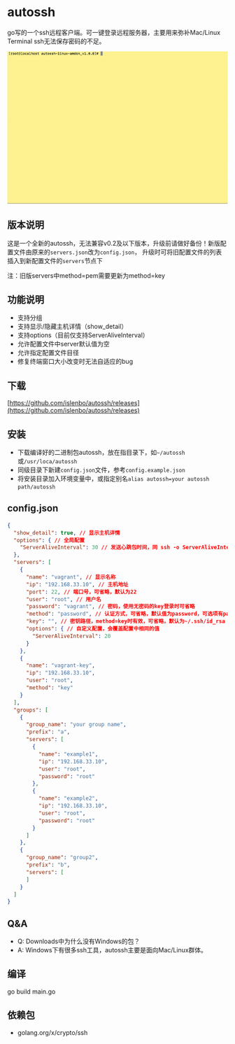 # autossh

go写的一个ssh远程客户端。可一键登录远程服务器，主要用来弥补Mac/Linux Terminal ssh无法保存密码的不足。

![演示](https://github.com/islenbo/autossh/raw/master/doc/images/ezgif-1-a4ddae192f.gif)

## 版本说明
这是一个全新的autossh，无法兼容v0.2及以下版本，升级前请做好备份！新版配置文件由原来的`servers.json`改为`config.json`，
升级时可将旧配置文件的列表插入到新配置文件的`servers`节点下

注：旧版servers中method=pem需要更新为method=key

## 功能说明
- 支持分组
- 支持显示/隐藏主机详情（show_detail）
- 支持options（目前仅支持ServerAliveInterval）
- 允许配置文件中server默认值为空
- 允许指定配置文件目径
- 修复终端窗口大小改变时无法自适应的bug

## 下载
[https://github.com/islenbo/autossh/releases](https://github.com/islenbo/autossh/releases)

## 安装
- 下载编译好的二进制包autossh，放在指目录下，如`~/autossh`或`/usr/loca/autossh`
- 同级目录下新建`config.json`文件，参考`config.example.json`
- 将安装目录加入环境变量中，或指定别名`alias autossh=your autossh path/autossh`

## config.json
```json
{
  "show_detail": true, // 显示主机详情
  "options": { // 全局配置
    "ServerAliveInterval": 30 // 发送心跳包时间，同 ssh -o ServerAliveInterval=30
  },
  "servers": [
    {
      "name": "vagrant", // 显示名称
      "ip": "192.168.33.10", // 主机地址
      "port": 22, // 端口号，可省略，默认为22
      "user": "root", // 用户名
      "password": "vagrant", // 密码，使用无密码的key登录时可省略
      "method": "password", // 认证方式，可省略，默认值为password，可选项有password、key
      "key": "", // 密钥路径，method=key时有效，可省略，默认为~/.ssh/id_rsa
      "options": { // 自定义配置，会覆盖配置中相同的值
        "ServerAliveInterval": 20
      }
    },
    {
      "name": "vagrant-key",
      "ip": "192.168.33.10",
      "user": "root",
      "method": "key"
    }
  ],
  "groups": [
    {
      "group_name": "your group name",
      "prefix": "a",
      "servers": [
        {
          "name": "example1",
          "ip": "192.168.33.10",
          "user": "root",
          "password": "root"
        },
        {
          "name": "example2",
          "ip": "192.168.33.10",
          "user": "root",
          "password": "root"
        }
      ]
    },
    {
      "group_name": "group2",
      "prefix": "b",
      "servers": [
      ]
    }
  ]
}

```

## Q&amp;A
- Q: Downloads中为什么没有Windows的包？
- A: Windows下有很多ssh工具，autossh主要是面向Mac/Linux群体。

## 编译
go build main.go

## 依赖包
- golang.org/x/crypto/ssh

